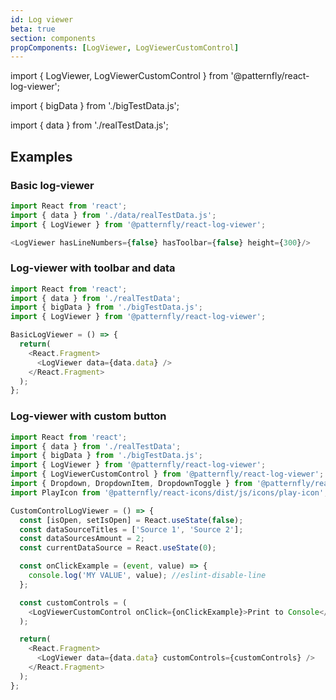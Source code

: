 ```yaml
---
id: Log viewer
beta: true
section: components
propComponents: [LogViewer, LogViewerCustomControl]
---
```


import { LogViewer, LogViewerCustomControl } from '@patternfly/react-log-viewer';

import { bigData } from './bigTestData.js';

import { data } from './realTestData.js';

## Examples
### Basic log-viewer
```js
import React from 'react';
import { data } from './data/realTestData.js';
import { LogViewer } from '@patternfly/react-log-viewer';

<LogViewer hasLineNumbers={false} hasToolbar={false} height={300}/>
```

### Log-viewer with toolbar and data
```js
import React from 'react';
import { data } from './realTestData';
import { bigData } from './bigTestData.js';
import { LogViewer } from '@patternfly/react-log-viewer';

BasicLogViewer = () => {
  return(
    <React.Fragment>
      <LogViewer data={data.data} />
    </React.Fragment>
  );  
};
```

### Log-viewer with custom button
```js
import React from 'react';
import { data } from './realTestData';
import { bigData } from './bigTestData.js';
import { LogViewer } from '@patternfly/react-log-viewer';
import { LogViewerCustomControl } from '@patternfly/react-log-viewer';
import { Dropdown, DropdownItem, DropdownToggle } from '@patternfly/react-core';
import PlayIcon from '@patternfly/react-icons/dist/js/icons/play-icon';

CustomControlLogViewer = () => {
  const [isOpen, setIsOpen] = React.useState(false);
  const dataSourceTitles = ['Source 1', 'Source 2'];
  const dataSourcesAmount = 2;
  const currentDataSource = React.useState(0);

  const onClickExample = (event, value) => {
    console.log('MY VALUE', value); //eslint-disable-line
  };

  const customControls = (
    <LogViewerCustomControl onClick={onClickExample}>Print to Console</LogViewerCustomControl>
  );

  return(
    <React.Fragment>
      <LogViewer data={data.data} customControls={customControls} />
    </React.Fragment>
  );  
};

```